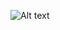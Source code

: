 ![Alt text](https://lh5.googleusercontent.com/-_e6AaH82DGs/UYt7AZh0NVI/AAAAAAAACx4/EzDhaE_Scpo/s800/tikz3d.png)
